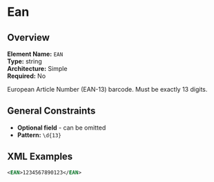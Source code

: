 # Ean

## Overview

**Element Name:** `EAN`  
**Type:** string  
**Architecture:** Simple  
**Required:** No  

European Article Number (EAN-13) barcode. Must be exactly 13 digits.



## General Constraints

- **Optional field** - can be omitted
- **Pattern:** `\d{13}`

## XML Examples

```xml
<EAN>1234567890123</EAN>
```




